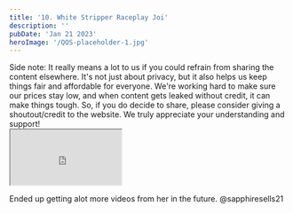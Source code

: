 ```yaml
---
title: '10. White Stripper Raceplay Joi'
description: ''
pubDate: 'Jan 21 2023'
heroImage: '/QOS-placeholder-1.jpg'
---
```

<div class="video_paragraph_header"> Side note: It really means a lot to us if you could refrain from sharing the content elsewhere. It's not just about privacy, but it also helps us keep things fair and affordable for everyone. We're working hard to make sure our prices stay low, and when content gets leaked without credit, it can make things tough. So, if you do decide to share, please consider giving a shoutout/credit to the website. We truly appreciate your understanding and support!</div>

<iframe src="https://drive.google.com/file/d/10n0vfsCogV9sMstZzu87on53sScp0uq3/preview" width="200" height="100" allow="autoplay" allowfullscreen="allowfullscreen" style="
"></iframe>

Ended up getting alot more videos from her in the future. @sapphiresells21
<br>
<br>
<!---<a class="read_more" href="https://drive.google.com/file/d/10n0vfsCogV9sMstZzu87on53sScp0uq3/view?usp=sharing">Download</a>--->